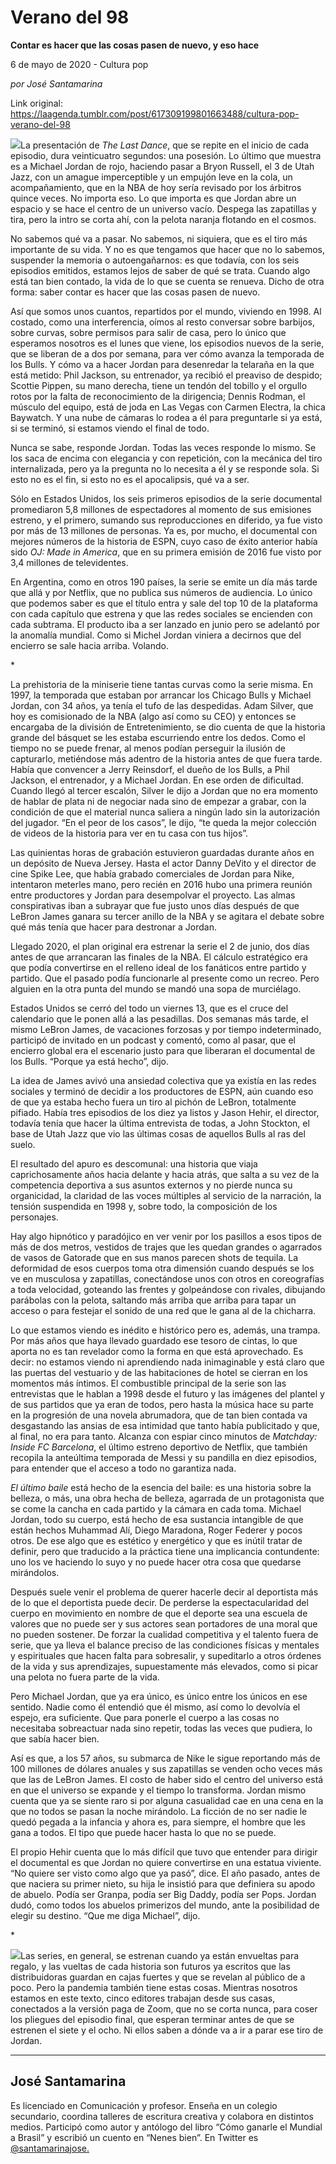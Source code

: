 # Verano del 98

**Contar es hacer que las cosas pasen de nuevo, y eso hace**

6 de mayo de 2020 - Cultura pop

_por José Santamarina_

Link original: https://laagenda.tumblr.com/post/617309199801663488/cultura-pop-verano-del-98

![](https://64.media.tumblr.com/9fc1ffb221072dda4cb2952af2a7f462/03b818a6407193dd-a1/s500x750/e10d5c7785da31a48689687932cac3163b80b419.jpg)La presentación de *The Last Dance*, que se repite en el inicio de
cada episodio, dura veinticuatro segundos: una posesión. Lo último que muestra
es a Michael Jordan de rojo, haciendo pasar a Bryon Russell, el 3 de Utah Jazz,
con un amague imperceptible y un empujón leve en la cola, un acompañamiento,
que en la NBA de hoy sería revisado por los árbitros quince veces. No importa
eso. Lo que importa es que Jordan abre un espacio y se hace el centro de un
universo vacío. Despega las zapatillas y tira, pero la intro se corta ahí, con la
pelota naranja flotando en el cosmos. 

No sabemos qué va a pasar. No sabemos, ni siquiera, que es el tiro más
importante de su vida. Y no es que tengamos que hacer que no lo sabemos,
suspender la memoria o autoengañarnos: es que todavía, con los seis episodios
emitidos, estamos lejos de saber de qué se trata. Cuando algo está tan bien
contado, la vida de lo que se cuenta se renueva. Dicho de otra forma: saber contar
es hacer que las cosas pasen de nuevo.

Así que somos unos cuantos, repartidos por el mundo, viviendo en 1998. Al
costado, como una interferencia, oímos al resto conversar sobre barbijos, sobre
curvas, sobre permisos para salir de casa, pero lo único que esperamos nosotros
es el lunes que viene, los episodios nuevos de la serie, que se liberan de a
dos por semana, para ver cómo avanza la temporada de los Bulls. Y cómo va a
hacer Jordan para desenredar la telaraña en la que está metido: Phil Jackson,
su entrenador, ya recibió el preaviso de despido; Scottie Pippen, su mano
derecha, tiene un tendón del tobillo y el orgullo rotos por la falta de
reconocimiento de la dirigencia; Dennis Rodman, el músculo del equipo, está de
joda en Las Vegas con Carmen Electra, la chica Baywatch. Y una nube de cámaras
lo rodea a él para preguntarle si ya está, si se terminó, si estamos viendo el
final de todo.

Nunca se sabe, responde Jordan. Todas las veces responde lo mismo. Se los
saca de encima con elegancia y con repetición, con la mecánica del tiro
internalizada, pero ya la pregunta no lo necesita a él y se responde sola. Si
esto no es el fin, si esto no es el apocalipsis, qué va a ser.

Sólo en Estados Unidos, los seis primeros episodios de la serie documental
promediaron 5,8 millones de espectadores al momento de sus emisiones estreno, y
el primero, sumando sus reproducciones en diferido, ya fue visto por más de 13
millones de personas. Ya es, por mucho, el documental con mejores números de la
historia de ESPN, cuyo caso de éxito anterior había sido *OJ: Made in America*,
que en su primera emisión de 2016 fue visto por 3,4 millones de televidentes.

En Argentina, como en otros 190 países, la serie se emite un día más tarde
que allá y por Netflix, que no publica sus números de audiencia. Lo único que
podemos saber es que el título entra y sale del top 10 de la plataforma con
cada capítulo que estrena y que las redes sociales se encienden con cada
subtrama. El producto iba a ser lanzado en junio pero se adelantó por la
anomalía mundial. Como si Michel Jordan viniera a decirnos que del encierro se
sale hacia arriba. Volando.

\*

La prehistoria de la miniserie tiene tantas curvas como la serie misma. En
1997, la temporada que estaban por arrancar los Chicago Bulls y Michael Jordan,
con 34 años, ya tenía el tufo de las despedidas. Adam Silver, que hoy es
comisionado de la NBA (algo así como su CEO) y entonces se encargaba de la
división de Entretenimiento, se dio cuenta de que la historia grande del
básquet se les estaba escurriendo entre los dedos. Como el tiempo no se puede
frenar, al menos podían perseguir la ilusión de capturarlo, metiéndose más
adentro de la historia antes de que fuera tarde. Había que convencer a Jerry
Reinsdorf, el dueño de los Bulls, a Phil Jackson, el entrenador, y a Michael
Jordan. En ese orden de dificultad. Cuando llegó al tercer escalón, Silver le
dijo a Jordan que no era momento de hablar de plata ni de negociar nada sino de
empezar a grabar, con la condición de que el material nunca saliera a ningún
lado sin la autorización del jugador. “En el peor de los casos”, le dijo, “te
queda la mejor colección de videos de la historia para ver en tu casa con tus
hijos”. 

Las quinientas horas de grabación estuvieron guardadas durante años en un
depósito de Nueva Jersey. Hasta el actor Danny DeVito y el director de cine
Spike Lee, que había grabado comerciales de Jordan para Nike, intentaron
meterles mano, pero recién en 2016 hubo una primera reunión entre productores y
Jordan para desempolvar el proyecto. Las almas conspirativas iban a subrayar
que fue justo unos días después de que LeBron James ganara su tercer anillo de
la NBA y se agitara el debate sobre qué más tenía que hacer para destronar a
Jordan. 

Llegado 2020, el plan original era estrenar la serie el 2 de junio, dos
días antes de que arrancaran las finales de la NBA. El cálculo estratégico era
que podía convertirse en el relleno ideal de los fanáticos entre partido y
partido. Que el pasado podía funcionarle al presente como un recreo. Pero
alguien en la otra punta del mundo se mandó una sopa de murciélago. 

Estados Unidos se cerró del todo un viernes 13, que es el cruce del
calendario que le ponen allá a las pesadillas. Dos semanas más tarde, el mismo
LeBron James, de vacaciones forzosas y por tiempo indeterminado, participó de
invitado en un podcast y comentó, como al pasar, que el encierro global era el
escenario justo para que liberaran el documental de los Bulls. “Porque ya está
hecho”, dijo. 

La idea de James avivó una ansiedad colectiva que ya existía en las redes
sociales y terminó de decidir a los productores de ESPN, aún cuando eso de que ya
estaba hecho fuera un tiro al pichón de LeBron, totalmente pifiado. Había tres
episodios de los diez ya listos y Jason Hehir, el director, todavía tenía que
hacer la última entrevista de todas, a John Stockton, el base de Utah Jazz que
vio las últimas cosas de aquellos Bulls al ras del suelo. 

 



El resultado del apuro es descomunal: una historia que viaja
caprichosamente años hacia delante y hacia atrás, que salta a su vez de la
competencia deportiva a sus asuntos externos y no pierde nunca su organicidad,
la claridad de las voces múltiples al servicio de la narración, la tensión
suspendida en 1998 y, sobre todo, la composición de los personajes. 

Hay algo hipnótico y paradójico en ver venir por los pasillos a esos tipos
de más de dos metros, vestidos de trajes que les quedan grandes o agarrados de
vasos de Gatorade que en sus manos parecen shots de tequila. La deformidad de
esos cuerpos toma otra dimensión cuando después se los ve en musculosa y
zapatillas, conectándose unos con otros en coreografías a toda velocidad,
goteando las frentes y golpeándose con rivales, dibujando parábolas con la
pelota, saltando más arriba que arriba para tapar un acceso o para festejar el
sonido de una red que le gana al de la chicharra. 

Lo que estamos viendo es inédito e histórico pero es, además, una trampa. Por
más años que haya llevado guardado ese tesoro de cintas, lo que aporta no es
tan revelador como la forma en que está aprovechado. Es decir: no estamos
viendo ni aprendiendo nada inimaginable y está claro que las puertas del
vestuario y de las habitaciones de hotel se cierran en los momentos más íntimos.
El combustible principal de la serie son las entrevistas que le hablan a 1998
desde el futuro y las imágenes del plantel y de sus partidos que ya eran de
todos, pero hasta la música hace su parte en la progresión de una novela
abrumadora, que de tan bien contada va desgastando las ansias de esa intimidad
que tanto había publicitado y que, al final, no era para tanto. Alcanza con
espiar cinco minutos de *Matchday: Inside FC Barcelona*, el último estreno
deportivo de Netflix, que también recopila la anteúltima temporada de Messi y
su pandilla en diez episodios, para entender que el acceso a todo no garantiza
nada. 

*El último baile* está hecho de la esencia del baile: es
una historia sobre la belleza, o más, una obra hecha de belleza, agarrada de un
protagonista que se come la cancha en cada partido y la cámara en cada toma.
Michael Jordan, todo su cuerpo, está hecho de esa sustancia intangible de que
están hechos Muhammad Alí, Diego Maradona, Roger Federer y pocos otros. De ese
algo que es estético y energético y que es inútil tratar de definir, pero que
traducido a la práctica tiene una implicancia contundente: uno los ve haciendo
lo suyo y no puede hacer otra cosa que quedarse mirándolos. 

Después suele venir el problema de querer hacerle decir al deportista más
de lo que el deportista puede decir. De perderse la espectacularidad del cuerpo
en movimiento en nombre de que el deporte sea una escuela de valores que no
puede ser y sus actores sean portadores de una moral que no pueden sostener. De
forzar la cualidad competitiva y el talento fuera de serie, que ya lleva el
balance preciso de las condiciones físicas y mentales y espirituales que hacen
falta para sobresalir, y supeditarlo a otros órdenes de la vida y sus
aprendizajes, supuestamente más elevados, como si picar una pelota no fuera
parte de la vida. 

Pero Michael Jordan, que ya era único, es único entre los únicos en ese
sentido. Nadie como él entendió que él mismo, así como lo devolvía el espejo,
era suficiente. Que para ponerle el cuerpo a las cosas no necesitaba
sobreactuar nada sino repetir, todas las veces que pudiera, lo que sabía hacer
bien. 

Así es que, a los 57 años, su submarca de Nike le sigue reportando más de
100 millones de dólares anuales y sus zapatillas se venden ocho veces más que
las de LeBron James. El costo de haber sido el centro del universo está en que
el universo se expande y el tiempo lo transforma. Jordan mismo cuenta que ya se
siente raro si por alguna casualidad cae en una cena en la que no todos se
pasan la noche mirándolo. La ficción de no ser nadie le quedó pegada a la
infancia y ahora es, para siempre, el hombre que les gana a todos. El tipo que
puede hacer hasta lo que no se puede. 

El propio Hehir cuenta que lo más difícil que tuvo que entender para
dirigir el documental es que Jordan no quiere convertirse en una estatua
viviente. “No quiere ser visto como algo que ya pasó”, dice. El año pasado,
antes de que naciera su primer nieto, su hija le insistió para que definiera su
apodo de abuelo. Podía ser Granpa, podía ser Big Daddy, podía ser Pops. Jordan
dudó, como todos los abuelos primerizos del mundo, ante la posibilidad de
elegir su destino. “Que me diga Michael”, dijo. 

\* 




![](https://64.media.tumblr.com/c8330815349be4cd87ab52c1eabd75d9/03b818a6407193dd-0c/s500x750/3ba1379b4352c9797ccd842a502ef997d5bb3002.jpg)Las series, en
general, se estrenan cuando ya están envueltas para regalo, y las vueltas de
cada historia son futuros ya escritos que las distribuidoras guardan en cajas
fuertes y que se revelan al público de a poco. Pero la pandemia también tiene
estas cosas. Mientras nosotros estamos en este texto, cinco editores trabajan
desde sus casas, conectados a la versión paga de Zoom, que no se corta nunca,
para coser los pliegues del episodio final, que esperan terminar antes de que
se estrenen el siete y el ocho. Ni ellos saben a dónde va a ir a parar ese tiro
de Jordan. 



---

 José Santamarina
-----------------

 Es licenciado en Comunicación y profesor. Enseña en un colegio secundario, coordina talleres de escritura creativa y colabora en distintos medios. Participó como autor y antólogo del libro “Cómo ganarle el Mundial a Brasil” y escribió un cuento en “Nenes bien”. En Twitter es [@santamarinajose.](https://twitter.com/santamarinajose)

